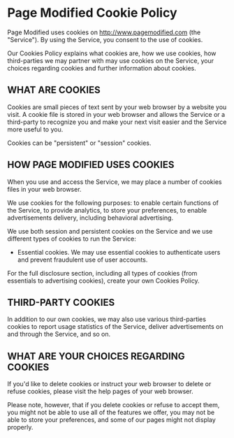 # Page Modified Cookie Policy

Page Modified uses cookies on http://www.pagemodified.com (the "Service"). By using the Service, you consent to the use of cookies.

Our Cookies Policy explains what cookies are, how we use cookies, how third-parties we may partner with may use cookies on the Service, your choices regarding cookies and further information about cookies.

## WHAT ARE COOKIES

Cookies are small pieces of text sent by your web browser by a website you visit. A cookie file is stored in your web browser and allows the Service or a third-party to recognize you and make your next visit easier and the Service more useful to you.

Cookies can be "persistent" or "session" cookies.

## HOW PAGE MODIFIED USES COOKIES

When you use and access the Service, we may place a number of cookies files in your web browser.

We use cookies for the following purposes: to enable certain functions of the Service, to provide analytics, to store your preferences, to enable advertisements delivery, including behavioral advertising.

We use both session and persistent cookies on the Service and we use different types of cookies to run the Service:

- Essential cookies. We may use essential cookies to authenticate users and prevent fraudulent use of user accounts.

For the full disclosure section, including all types of cookies (from essentials to advertising cookies), create your own Cookies Policy.

## THIRD-PARTY COOKIES

In addition to our own cookies, we may also use various third-parties cookies to report usage statistics of the Service, deliver advertisements on and through the Service, and so on.

## WHAT ARE YOUR CHOICES REGARDING COOKIES

If you'd like to delete cookies or instruct your web browser to delete or refuse cookies, please visit the help pages of your web browser.

Please note, however, that if you delete cookies or refuse to accept them, you might not be able to use all of the features we offer, you may not be able to store your preferences, and some of our pages might not display properly.
